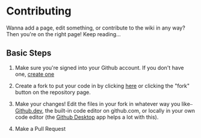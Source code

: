 # Contributing
Wanna add a page, edit something, or contribute to the wiki in any way? Then you're on the right page! Keep reading...


## Basic Steps

1. Make sure you're signed into your Github account. If you don't have one, [create one](https://github.com/join)

1. Create a fork to put your code in by clicking [here](https://github.com/RoseSMP/wiki/fork) or clicking the "fork" button on the repository page.

1. Make your changes! Edit the files in your fork in whatever way you like⎯ [Github.dev](https://github.dev/github/dev), the built-in code editor on github.com, or locally in your own code editor (the [Github Desktop](https://desktop.github.com/) app helps a lot with this).

1. Make a Pull Request 
